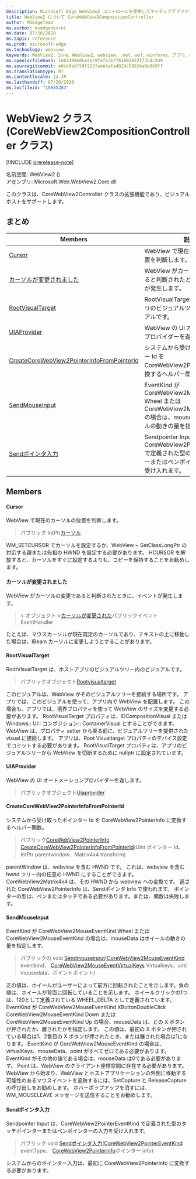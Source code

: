 ```yaml
---
description: Microsoft Edge WebView2 コントロールを使用してネイティブアプリケーションに web 技術 (HTML、CSS、JavaScript) を埋め込む
title: WebView2 について CoreWebView2CompositionController
author: MSEdgeTeam
ms.author: msedgedevrel
ms.date: 07/20/2020
ms.topic: reference
ms.prod: microsoft-edge
ms.technology: webview
keywords: WebView2、Core、WebView2、webview、.net、wpf、winforms、アプリ、edge、CoreWebView2、CoreWebView2Controller、browser control、edge html、Microsoft の WebView2。 CoreWebView2CompositionController。
ms.openlocfilehash: 1eb2498e05e2ec9fafa317f6108d022f7354c249
ms.sourcegitcommit: e0cb9e6f59f222fade6afa4829c59524a9a9b9ff
ms.translationtype: MT
ms.contentlocale: ja-JP
ms.lasthandoff: 07/20/2020
ms.locfileid: "10885283"
---
```

# WebView2 クラス (CoreWebView2CompositionController クラス) 

[!INCLUDE [prerelease-note](../../includes/prerelease-note.md)]

名前空間: WebView2 () \
アセンブリ: Microsoft.Web.WebView2.Core.dll

このクラスは、CoreWebView2Controller クラスの拡張機能であり、ビジュアルホストをサポートします。

## まとめ

 Members                        | 説明
--------------------------------|---------------------------------------------
[Cursor](#cursor) | WebView で現在のカーソルの位置を判断します。
[カーソルが変更されました](#cursorchanged) | WebView がカーソルの変更であると判断されたときに、イベントが発生します。
[RootVisualTarget](#rootvisualtarget) | RootVisualTarget は、ホストアプリのビジュアルツリー内のビジュアルです。
[UIAProvider](#uiaprovider) | WebView の UI オートメーションプロバイダーを返します。
[CreateCoreWebView2PointerInfoFromPointerId](#createcorewebview2pointerinfofrompointerid) | システムから受け取ったポインター Id を CoreWebView2PointerInfo に変換するヘルパー関数。
[SendMouseInput](#sendmouseinput) | EventKind が CoreWebView2MouseEventKind Wheel または CoreWebView2MouseEventKind の場合は、mouseData はホイールの動きの量を指定します。
[Sendポインタ入力](#sendpointerinput) | Sendpointer Input は、CoreWebView2PointerEventKind で定義された型のタッチポインターまたはペンポインターの入力を受け入れます。

## Members

#### Cursor 

WebView で現在のカーソルの位置を判断します。

> パブリック IntPtr[カーソル](#cursor)

WM_SETCURSOR でカーソルを設定するか、WebView ~ SetClassLongPtr の対応する親または先祖の HWND を設定する必要があります。 HCURSOR を解放すると、カーソルをすぐに設定するよりも、コピーを保持することをお勧めします。

#### カーソルが変更されました 

WebView がカーソルの変更であると判断されたときに、イベントが発生します。

> < オブジェクト >[カーソルが変更された](#cursorchanged)パブリックイベント EventHandler

たとえば、マウスカーソルが現在既定のカーソルであり、テキストの上に移動した場合は、IBeam カーソルに変更しようとすることがあります。

#### RootVisualTarget 

RootVisualTarget は、ホストアプリのビジュアルツリー内のビジュアルです。

> パブリックオブジェクト[Rootvisualtarget](#rootvisualtarget)

このビジュアルは、WebView がそのビジュアルツリーを接続する場所です。 アプリでは、このビジュアルを使って、アプリ内で WebView を配置します。 この場合も、アプリでは、境界プロパティを使って WebView のサイズを変更する必要があります。 RootVisualTarget プロパティは、IDCompositionVisual または Windows:: UI:: コンポジション:: ContainerVisual とすることができます。 WebView は、プロパティ setter から戻る前に、ビジュアルツリーを提供された visual に接続します。 アプリは、Root Visualtarget プロパティのデバイス設定でコミットする必要があります。 RootVisualTarget プロパティは、アプリのビジュアルツリーから WebView を切断するために nullptr に設定されています。

#### UIAProvider 

WebView の UI オートメーションプロバイダーを返します。

> パブリックオブジェクト[Uiaprovider](#uiaprovider)

#### CreateCoreWebView2PointerInfoFromPointerId 

システムから受け取ったポインター Id を CoreWebView2PointerInfo に変換するヘルパー関数。

> パブリック[CoreWebView2PointerInfo](microsoft-web-webview2-core-corewebview2pointerinfo.md) [CreateCoreWebView2PointerInfoFromPointerId](#createcorewebview2pointerinfofrompointerid)(Uint ポインター Id、IntPtr parentwindow、Matrix4x4 transform)

parentWindow は、webview を含む HWND です。 これは、webview を含む hwnd ツリー内の任意の HWND にすることができます。 CoreWebView2Matrix4x4 は、その HWND から webview への変換です。 返された CoreWebView2PointerInfo は、Sendポインタ Info で使われます。 ポインターの型は、ペンまたはタッチである必要があります。または、関数は失敗します。

#### SendMouseInput 

EventKind が CoreWebView2MouseEventKind Wheel または CoreWebView2MouseEventKind の場合は、mouseData はホイールの動きの量を指定します。

> パブリックの void [Sendmouseinput](#sendmouseinput)([CoreWebView2MouseEventKind](./namespace-microsoft-web-webview2-core.md) eventkind、 [CoreWebView2MouseEventVirtualKeys](./namespace-microsoft-web-webview2-core.md) Virtualkeys、uint mousedata、ポイントポイント)

正の値は、ホイールがユーザーによって前方に回転されたことを示します。負の値は、ホイールが背面に回転していることを示します。 ホイールクリックの1つは、120として定義されている WHEEL_DELTA として定義されています。 EventKind が CoreWebView2MouseEventKind XButtonDoubleClick CoreWebView2MouseEventKind Down または CoreWebView2MouseEventKind Up の場合、mouseData は、どの X ボタンが押されたか、離されたかを指定します。 この値は、最初の X ボタンが押されている場合は1、2番目の X ボタンが押されたとき、または離された場合は1になります。 EventKind が CoreWebView2MouseEventKind の場合は、virtualKeys、mouseData、point がすべてゼロである必要があります。 EventKind がその他の値である場合は、mouseData は0である必要があります。 Point は、WebView のクライアント座標空間に存在する必要があります。 WebView から始まり、WebView とホストアプリケーションの外側に移動する可能性のあるマウスイベントを追跡するには、SetCapture と ReleaseCapture の呼び出しをお勧めします。 ホバーポップアップを消すには、WM_MOUSELEAVE メッセージを送信することをお勧めします。

#### Sendポインタ入力 

Sendpointer Input は、CoreWebView2PointerEventKind で定義された型のタッチポインターまたはペンポインターの入力を受け入れます。

> パブリック void [Sendポインタ入力](#sendpointerinput)([CoreWebView2PointerEventKind](./namespace-microsoft-web-webview2-core.md) eventType、 [CoreWebView2PointerInfo](microsoft-web-webview2-core-corewebview2pointerinfo.md)ポインター info)

システムからのポインター入力は、最初に CoreWebView2PointerInfo に変換する必要があります。

